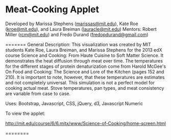 Meat-Cooking Applet
============
Developed by Marissa Stephens (<marissas@mit.edu>), Kate Roe (<kroe@mit.edu>), and Laura Breiman (<lauracle@mit.edu>)
Mentors: Robert Miller (<rcm@mit.edu>) and Fredo Durand (<fredopdurand@gmail.com>)

=======
General Description: This visualization was created by MIT students Kate Roe, Laura Breiman, and Marissa Stephens for the 2013 edX course Science and Cooking: From Haute Cuisine to Soft Matter Science. It demonstrates the heat diffusion through meat over time.
The temperatures for the different stages of protein denaturization come from Harold McGee's On Food and Cooking: The Science and Lore of the Kitchen (pages 152 and 210). It is important to note, however, that these temperatures are estimates and not completely universal. This simulation is not a perfect model for cooking actual meat. Stove temperatures, pan types, and meat consistency are variable from case to case. 

Uses: Bootstrap, Javascript, CSS, jQuery, d3, Javascript Numeric

To view the applet:

http://mit.edu/course/6/6.mitx/www/Science-of-Cooking/home-screen.html

========

